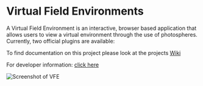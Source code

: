 # Virtual Field Environments

A Virtual Field Environment is an interactive, browser based application that allows users to view a virtual environment through the use of photospheres.
Currently, two official plugins are available:

To find documentation on this project please look at the projects [Wiki](https://github.com/kingsawpdx/virtualFieldEnvironments/wiki)

For developer information: [click here](https://github.com/kingsawpdx/virtualFieldEnvironments/wiki/Developer-Guide)

![Screenshot of VFE](/public/demo-screenshot.png)
